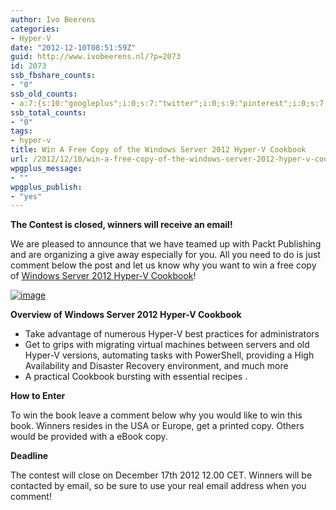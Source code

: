```yaml
---
author: Ivo Beerens
categories:
- Hyper-V
date: "2012-12-10T08:51:59Z"
guid: http://www.ivobeerens.nl/?p=2073
id: 2073
ssb_fbshare_counts:
- "0"
ssb_old_counts:
- a:7:{s:10:"googleplus";i:0;s:7:"twitter";i:0;s:9:"pinterest";i:0;s:7:"fbshare";i:0;s:8:"linkedin";i:0;s:6:"reddit";i:0;s:6:"tumblr";i:0;}
ssb_total_counts:
- "0"
tags:
- hyper-v
title: Win A Free Copy of the Windows Server 2012 Hyper-V Cookbook
url: /2012/12/10/win-a-free-copy-of-the-windows-server-2012-hyper-v-cookbook/
wpgplus_message:
- ""
wpgplus_publish:
- "yes"
---
```


**The Contest is closed, winners will receive an email!**

We are pleased to announce that we have teamed up with Packt Publishing and are organizing a give away especially for you. All you need to do is just comment below the post and let us know why you want to win a free copy of [Windows Server 2012 Hyper-V Cookbook](http://www.packtpub.com/windows-server-2012-hypervisor-based-cookbook/book)!

[![image](http://localhost/wp-content/uploads/2012/12/image6.png "image")](http://www.packtpub.com/windows-server-2012-hypervisor-based-cookbook/book)

**Overview of Windows Server 2012 Hyper-V Cookbook**

- Take advantage of numerous Hyper-V best practices for administrators
- Get to grips with migrating virtual machines between servers and old Hyper-V versions, automating tasks with PowerShell, providing a High Availability and Disaster Recovery environment, and much more
- A practical Cookbook bursting with essential recipes .

**How to Enter**

To win the book leave a comment below why you would like to win this book. Winners resides in the USA or Europe, get a printed copy. Others would be provided with a eBook copy.

**Deadline**

The contest will close on December 17th 2012 12.00 CET. Winners will be contacted by email, so be sure to use your real email address when you comment!
